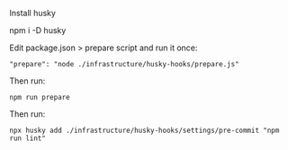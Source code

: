 Install husky 

npm i -D husky

Edit package.json > prepare script and run it once:

```
"prepare": "node ./infrastructure/husky-hooks/prepare.js"
```

Then run:

```
npm run prepare
```

Then run:

```
npx husky add ./infrastructure/husky-hooks/settings/pre-commit "npm run lint"
```
